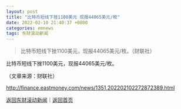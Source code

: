 ```yaml
---
layout: post
title: "比特币短线下挫1100美元 现报44065美元/枚"
date: 2022-02-10 21:40:37 +0800
categories: emnews
tags: 东财滚动新闻
---
```

> 比特币短线下挫1100美元，现报44065美元/枚。（财联社）

<p>比特币短线下挫1100美元，现报44065美元/枚。</p><p class="em_media">（文章来源：财联社）</p>

<http://finance.eastmoney.com/news/1351,202202102272872389.html>

[返回东财滚动新闻](//finews.withounder.com/emnews/)｜[返回首页](//finews.withounder.com/)